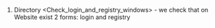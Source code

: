 1. Directory <Check_login_and_registry_windows> - we check that on Website exist 2 forms: login and registry
